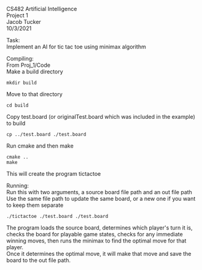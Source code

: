 CS482 Artificial Intelligence  
Project 1  
Jacob Tucker  
10/3/2021  

Task:  
Implement an AI for tic tac toe using minimax algorithm  

Compiling:  
From Proj_1/Code  
Make a build directory 

	mkdir build  
	
Move to that directory  

	cd build  
	
Copy test.board (or originalTest.board which was included in the example) to build  

	cp ../test.board ./test.board  
	
Run cmake and then make  

	cmake ..  
	make  
	
This will create the program tictactoe  

Running:  
Run this with two arguments, a source board file path and an out file path  
Use the same file path to update the same board, or a new one if you want to keep them separate  

	./tictactoe ./test.board ./test.board  
	
The program loads the source board, determines which player's turn it is, checks the board for playable game states, checks for any immediate winning moves, then runs the minimax to find the optimal move for that player.  
Once it determines the optimal move, it will make that move and save the board to the out file path.  
